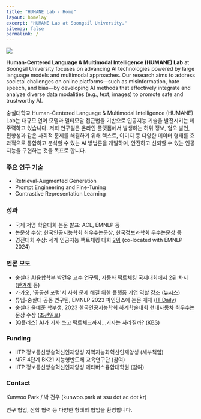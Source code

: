 ```yaml
---
title: "HUMANE Lab - Home"
layout: homelay
excerpt: "HUMANE Lab at Soongsil University."
sitemap: false
permalink: /
---
```


<img src="{{ site.url }}{{ site.baseurl }}/images/teampic/202407.jpg" style="max-width:100%; height:auto;"/>

**Human-Centered Language & Multimodal Intelligence (HUMANE) Lab** at Soongsil University focuses on advancing AI technologies powered by large language models and multimodal approaches. Our research aims to address societal challenges on online platforms—such as misinformation, hate speech, and bias—by developing AI methods that effectively integrate and analyze diverse data modalities (e.g., text, images) to promote safe and trustworthy AI.

숭실대학교 Human-Centered Language & Multimodal Intelligence (HUMANE) Lab는 대규모 언어 모델과 멀티모달 접근법을 기반으로 인공지능 기술을 발전시키는 데 주력하고 있습니다. 저희 연구실은 온라인 플랫폼에서 발생하는 허위 정보, 혐오 발언, 편향성과 같은 사회적 문제를 해결하기 위해 텍스트, 이미지 등 다양한 데이터 형태를 효과적으로 통합하고 분석할 수 있는 AI 방법론을 개발하며, 안전하고 신뢰할 수 있는 인공지능을 구현하는 것을 목표로 합니다.

### 주요 연구 기술

- Retrieval-Augmented Generation
- Prompt Engineering and Fine-Tuning
- Contrastive Representation Learning


### 성과

- 국제 저명 학술대회 논문 발표: ACL, EMNLP 등
- 논문상 수상: 한국인공지능학회 최우수논문상, 한국정보과학회 우수논문상 등
- 경진대회 수상: 세계 인공지능 팩트체킹 대회 [2위](https://eval.ai/web/challenges/challenge-page/2285/leaderboard/5655) (co-located with EMNLP 2024)

### 언론 보도

- 숭실대 AI융합학부 박건우 교수 연구팀, 자동화 팩트체킹 국제대회에서 2위 차지 ([한겨례](https://www.hani.co.kr/arti/economy/biznews/1170055.html) 등)
- 카카오, '공공선 포럼'서 사회 문제 해결 위한 플랫폼 기업 역할 강조 ([뉴시스](https://www.newsis.com/view/NISX20240627_0002789101))
- 튜닙-숭실대 공동 연구팀, EMNLP 2023 파인딩스에 논문 게재 ([IT Daily](http://www.itdaily.kr/news/articleView.html?idxno=217558))
- 숭실대 윤예준 학부생, 2023 한국인공지능학회 하계학술대회 현대자동차 최우수논문상 수상 ([조선일보](https://news.chosun.com/pan/site/data/html_dir/2023/08/03/2023080300950.html))
- \[Q플러스\] AI가 기사 쓰고 팩트체크까지...기자는 사라질까? ([KBS](https://www.youtube.com/watch?v=Wdpxrgd5XfI&t=409s))


### Funding

- IITP 정보통신방송혁신인재양성 지역지능화혁신인재양성 (세부책임)
- NRF 4단계 BK21 지능형반도체 교육연구단 (참여)
- IITP 정보통신방송혁신인재양성 메타버스융합대학원 (참여)

### Contact

Kunwoo Park / 박 건우 (kunwoo.park at ssu dot ac dot kr)

연구 협업, 산학 협력 등 다양한 형태의 협업을 환영합니다.

 
